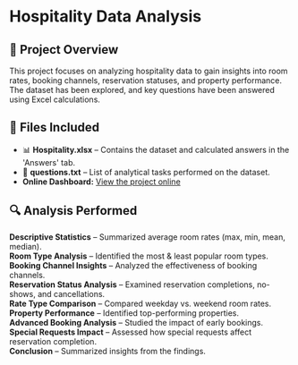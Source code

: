 # Hospitality Data Analysis

## 📌 Project Overview
This project focuses on analyzing hospitality data to gain insights into room rates, booking channels, reservation statuses, and property performance. The dataset has been explored, and key questions have been answered using Excel calculations.

## 📂 Files Included
- 📊 **Hospitality.xlsx** – Contains the dataset and calculated answers in the 'Answers' tab.
- 📄 **questions.txt** – List of analytical tasks performed on the dataset.
- **Online Dashboard:** [View the project online](https://1drv.ms/x/c/de4924f8ac007d26/EfOMHz9lwxxDsQUKNb5Wz6AB6CqUbgStw9PymYJyW1h49g?e=90UsF8)

## 🔍 Analysis Performed
**Descriptive Statistics** – Summarized average room rates (max, min, mean, median).  
**Room Type Analysis** – Identified the most & least popular room types.  
**Booking Channel Insights** – Analyzed the effectiveness of booking channels.  
**Reservation Status Analysis** – Examined reservation completions, no-shows, and cancellations.  
**Rate Type Comparison** – Compared weekday vs. weekend room rates.  
**Property Performance** – Identified top-performing properties.  
**Advanced Booking Analysis** – Studied the impact of early bookings.  
**Special Requests Impact** – Assessed how special requests affect reservation completion.  
**Conclusion** – Summarized insights from the findings.
